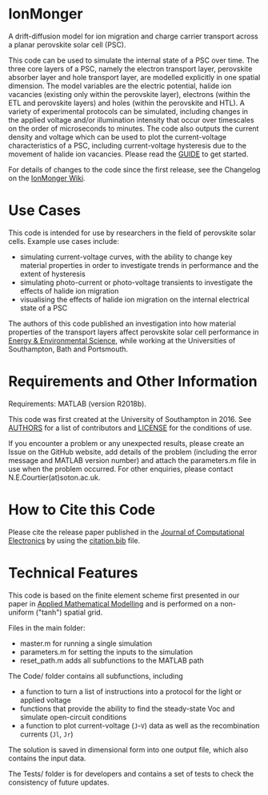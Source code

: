 # IonMonger

A drift-diffusion model for ion migration and charge carrier transport across a planar perovskite solar cell (PSC).

This code can be used to simulate the internal state of a PSC over time. The three core layers of a PSC, namely the electron transport layer, perovskite absorber layer and hole transport layer, are modelled explicitly in one spatial dimension. The model variables are the electric potential, halide ion vacancies (existing only within the perovskite layer), electrons (within the ETL and perovskite layers) and holes (within the perovskite and HTL). A variety of experimental protocols can be simulated, including changes in the applied voltage and/or illumination intensity that occur over timescales on the order of microseconds to minutes. The code also outputs the current density and voltage which can be used to plot the current-voltage characteristics of a PSC, including current-voltage hysteresis due to the movement of halide ion vacancies. Please read the [GUIDE](GUIDE.md) to get started.

For details of changes to the code since the first release, see the Changelog on the [IonMonger Wiki](https://github.com/PerovskiteSCModelling/IonMonger/wiki).


# Use Cases

This code is intended for use by researchers in the field of perovskite solar cells. Example use cases include:

- simulating current-voltage curves, with the ability to change key material properties in order to investigate trends in performance and the extent of hysteresis
- simulating photo-current or photo-voltage transients to investigate the effects of halide ion migration
- visualising the effects of halide ion migration on the internal electrical state of a PSC

The authors of this code published an investigation into how material properties of the transport layers affect perovskite solar cell performance in [Energy & Environmental Science](https://doi.org/10.1039/C8EE01576G), while working at the Universities of Southampton, Bath and Portsmouth.


# Requirements and Other Information

Requirements: MATLAB (version R2018b).

This code was first created at the University of Southampton in 2016. See [AUTHORS](AUTHORS.md) for a list of contributors and [LICENSE](LICENSE) for the conditions of use.

If you encounter a problem or any unexpected results, please create an Issue on the GitHub website, add details of the problem (including the error message and MATLAB version number) and attach the parameters.m file in use when the problem occurred. For other enquiries, please contact N.E.Courtier(at)soton.ac.uk.


# How to Cite this Code

Please cite the release paper published in the [Journal of Computational Electronics](https://link.springer.com/article/10.1007/s10825-019-01396-2) by using the [citation.bib](citation.bib) file.


# Technical Features

This code is based on the finite element scheme first presented in our paper in [Applied Mathematical Modelling](https://doi.org/10.1016/j.apm.2018.06.051) and is performed on a non-uniform ("tanh") spatial grid.

Files in the main folder:
  - master.m for running a single simulation
  - parameters.m for setting the inputs to the simulation
  - reset_path.m adds all subfunctions to the MATLAB path

The Code/ folder contains all subfunctions, including
  - a function to turn a list of instructions into a protocol for the light or applied voltage
  - functions that provide the ability to find the steady-state Voc and simulate open-circuit conditions
  - a function to plot current-voltage (`J`-`V`) data as well as the recombination currents (`Jl`, `Jr`)

The solution is saved in dimensional form into one output file, which also contains the input data.

The Tests/ folder is for developers and contains a set of tests to check the consistency of future updates.
